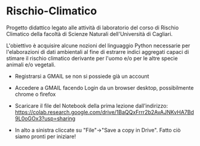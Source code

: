 # Rischio-Climatico

Progetto didattico legato alle attività di laboratorio del corso di Rischio Climatico della facoltà di Scienze Naturali 
dell'Università di Cagliari.

L'obiettivo è acquisire alcune nozioni del linguaggio Python necessarie per l'elaborazioni di dati ambientali al fine di estrarre 
indici aggregati capaci di stimare il rischio climatico derivante per l'uomo e/o per le altre specie animali e/o vegetali.

- Registrarsi a GMAIL se non si possiede già un account

- Accedere a GMAIL facendo Login da un browser desktop, possibilmente chrome o firefox

- Scaricare il file del Notebook della prima lezione dall’indirizzo:
 https://colab.research.google.com/drive/1BaQQxFrrr2b2AvAJNKvHA7Bd9L0oGOx3?usp=sharing

- In alto a sinistra cliccate su "File"->"Save a copy in Drive". Fatto ciò siamo pronti per iniziare!
